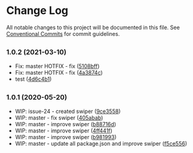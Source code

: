# Change Log

All notable changes to this project will be documented in this file.
See [Conventional Commits](https://conventionalcommits.org) for commit guidelines.

## <small>1.0.2 (2021-03-10)</small>

* Fix: master HOTFIX - fix ([5108bff](https://github.com/vvysokiy/rhight/commit/5108bff))
* Fix: master HOTFIX - fix ([4a3874c](https://github.com/vvysokiy/rhight/commit/4a3874c))
* test ([4d6c4b1](https://github.com/vvysokiy/rhight/commit/4d6c4b1))





## <small>1.0.1 (2020-05-20)</small>

* WIP: issue-24 - created swiper ([9ce3558](https://github.com/vvysokiy/rhight/commit/9ce3558))
* WIP: master - fix swiper ([405abab](https://github.com/vvysokiy/rhight/commit/405abab))
* WIP: master - improve swiper ([b88716d](https://github.com/vvysokiy/rhight/commit/b88716d))
* WIP: master - improve swiper ([4ff441f](https://github.com/vvysokiy/rhight/commit/4ff441f))
* WIP: master - improve swiper ([b981993](https://github.com/vvysokiy/rhight/commit/b981993))
* WIP: master - update all package.json and improve swiper ([f5ce556](https://github.com/vvysokiy/rhight/commit/f5ce556))
